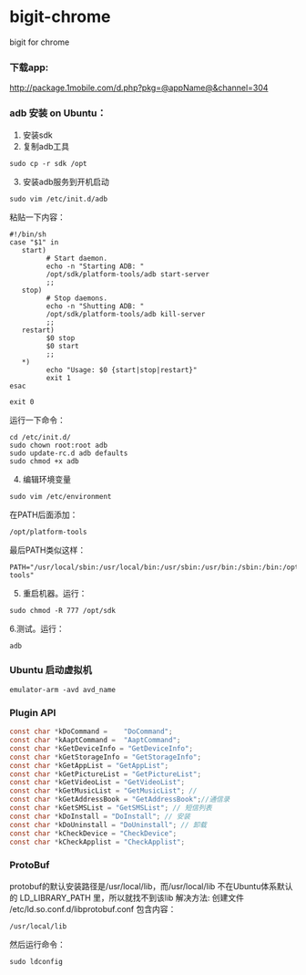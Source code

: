 bigit-chrome
============

bigit for chrome

### 下载app:
http://package.1mobile.com/d.php?pkg=@appName@&channel=304

### adb 安装 on Ubuntu：

1. 安装sdk
2. 复制adb工具
```shell
sudo cp -r sdk /opt
```
3.  安装adb服务到开机启动
```shell
sudo vim /etc/init.d/adb
```
粘贴一下内容：
```shell
#!/bin/sh
case "$1" in
   start)
         # Start daemon.
         echo -n "Starting ADB: "
         /opt/sdk/platform-tools/adb start-server
         ;;
   stop)
         # Stop daemons.
         echo -n "Shutting ADB: "
         /opt/sdk/platform-tools/adb kill-server
         ;;
   restart)
         $0 stop
         $0 start
         ;;
   *)
         echo "Usage: $0 {start|stop|restart}"
         exit 1
esac

exit 0
```

运行一下命令：
```
cd /etc/init.d/
sudo chown root:root adb
sudo update-rc.d adb defaults
sudo chmod +x adb
```

4. 编辑环境变量
```shell
sudo vim /etc/environment
```
在PATH后面添加：
```shell
/opt/platform-tools
```
最后PATH类似这样：
``` shell
PATH="/usr/local/sbin:/usr/local/bin:/usr/sbin:/usr/bin:/sbin:/bin:/opt/sdk/tools:/opt/sdk/platform-tools"
```

5. 重启机器。运行：
```shell
sudo chmod -R 777 /opt/sdk
```

6.测试。运行：
```
adb 
```

### Ubuntu 启动虚拟机
```shell
emulator-arm -avd avd_name
```

### Plugin API
```c
const char *kDoCommand =    "DoCommand";
const char *kAaptCommand =  "AaptCommand";
const char *kGetDeviceInfo = "GetDeviceInfo";
const char *kGetStorageInfo = "GetStorageInfo";
const char *kGetAppList = "GetAppList";
const char *kGetPictureList = "GetPictureList";
const char *kGetVideoList = "GetVideoList";
const char *kGetMusicList = "GetMusicList"; //
const char *kGetAddressBook = "GetAddressBook";//通信录
const char *kGetSMSList = "GetSMSList"; // 短信列表
const char *kDoInstall = "DoInstall"; // 安装
const char *kDoUninstall = "DoUninstall"; // 卸载
const char *kCheckDevice = "CheckDevice"; 
const char *kCheckApplist = "CheckApplist";
```


### ProtoBuf
protobuf的默认安装路径是/usr/local/lib，而/usr/local/lib 不在Ubuntu体系默认的 LD_LIBRARY_PATH 里，所以就找不到该lib
解决方法:
创建文件 /etc/ld.so.conf.d/libprotobuf.conf 包含内容：
```shell
/usr/local/lib 
```
然后运行命令：
```shell
sudo ldconfig 
```